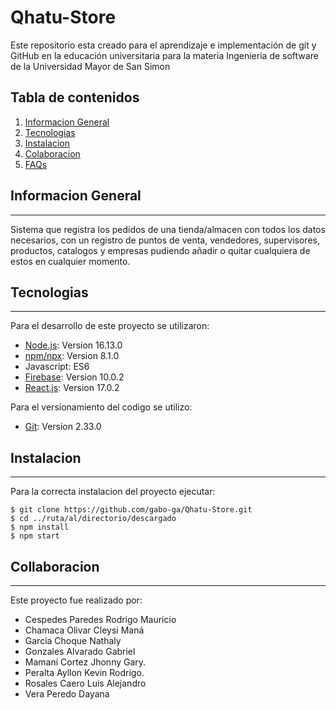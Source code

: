 # Qhatu-Store
Este repositorio esta creado para el aprendizaje e implementación de git y GitHub en la educación universitaria para la materia Ingenieria de software de la Universidad Mayor de San Simon
## Tabla de contenidos
1. [Informacion General](#informacion-general)
2. [Tecnologias](#tecnologias)
3. [Instalacion](#instalacion)
4. [Colaboracion](#colaboracion)
5. [FAQs](#faqs)
## Informacion General
***
Sistema que registra los pedidos de una tienda/almacen con todos los datos necesarios, con un registro de puntos de venta, vendedores, supervisores, productos, catalogos y empresas pudiendo añadir o quitar cualquiera de estos en cualquier momento.
## Tecnologias
***
Para el desarrollo de este proyecto se utilizaron:
* [Node.js](https://nodejs.org/es/): Version 16.13.0
* [npm/npx](https://www.npmjs.com): Version 8.1.0
* Javascript: ES6
* [Firebase](https://firebase.google.com): Version 10.0.2
* [React.js](https://es.reactjs.org): Version 17.0.2

Para el versionamiento del codigo se utilizo:
* [Git](https://git-scm.com): Version 2.33.0

## Instalacion
***
Para la correcta instalacion del proyecto ejecutar:
```
$ git clone https://github.com/gabo-ga/Qhatu-Store.git
$ cd ../ruta/al/directorio/descargado
$ npm install
$ npm start
```
## Collaboracion
***
Este proyecto fue realizado por:
* Cespedes Paredes Rodrigo Mauricio
* Chamaca Olivar Cleysi Maná
* Garcia Choque Nathaly
* Gonzales Alvarado Gabriel
* Mamani Cortez Jhonny Gary.
* Peralta Ayllon Kevin Rodrigo.
* Rosales Caero Luis Alejandro
* Vera Peredo Dayana